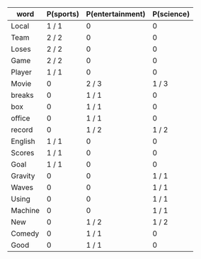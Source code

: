 | word    | P(sports) | P(entertainment) | P(science) |
|---------|-----------|------------------|-------------
| Local   | 1 / 1     | 0                | 0          |
| Team    | 2 / 2     | 0                | 0          |
| Loses   | 2 / 2     | 0                | 0          |
| Game    | 2 / 2     | 0                | 0          |
| Player  | 1 / 1     | 0                | 0          |
| Movie   | 0         | 2 / 3            | 1 / 3      |
| breaks  | 0         | 1 / 1            | 0          |
| box     | 0         | 1 / 1            | 0          |
| office  | 0         | 1 / 1            | 0          |
| record  | 0         | 1 / 2            | 1 / 2      |
| English | 1 / 1     | 0                | 0          |
| Scores  | 1 / 1     | 0                | 0          |
| Goal    | 1 / 1     | 0                | 0          |
| Gravity | 0         | 0                | 1 / 1      |
| Waves   | 0         | 0                | 1 / 1      |
| Using   | 0         | 0                | 1 / 1      |
| Machine | 0         | 0                | 1 / 1      |
| New     | 0         | 1 / 2            | 1 / 2      |
| Comedy  | 0         | 1 / 1            | 0          |
| Good    | 0         | 1 / 1            | 0          |
